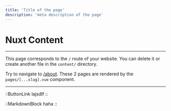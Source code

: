 ```yaml
---
title: 'Title of the page'
description: 'meta description of the page'
---
```


# Nuxt Content

---

This page corresponds to the `/` route of your website. You can delete it or create another file in the `content/` directory.

Try to navigate to [/about](/about). These 2 pages are rendered by the `pages/[...slug].vue` component.

---

::ButtonLink
lajsdlf
::

::MarkdownBlock
haha
::
